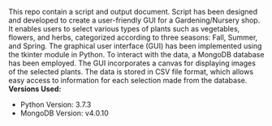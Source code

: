 This repo contain a script and output document. Script has been designed and developed to create a user-friendly GUI for a Gardening/Nursery shop. 
It enables users to select various types of plants such as vegetables, flowers, and herbs, categorized according to three seasons: Fall, Summer, and Spring. 
The graphical user interface (GUI) has been implemented using the tkinter module in Python. 
To interact with the data, a MongoDB database has been employed. 
The GUI incorporates a canvas for displaying images of the selected plants. 
The data is stored in CSV file format, which allows easy access to information for each selection made from the database.
**Versions Used:**
- Python Version: 3.7.3
- MongoDB Version: v4.0.10
